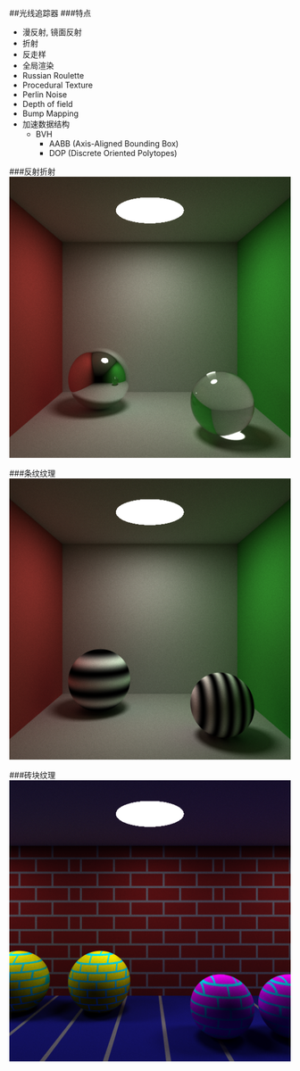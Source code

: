##光线追踪器
###特点
* 漫反射, 镜面反射
* 折射
* 反走样
* 全局渲染
* Russian Roulette
* Procedural Texture
* Perlin Noise
* Depth of field
* Bump Mapping
* 加速数据结构
	- BVH
		+	AABB (Axis-Aligned Bounding Box)
		+	DOP	(Discrete Oriented Polytopes)


###反射折射
![](./image/reflect_refract.png)

###条纹纹理
![](./image/stripe.png)

###砖块纹理
![](./image/brick.png)
